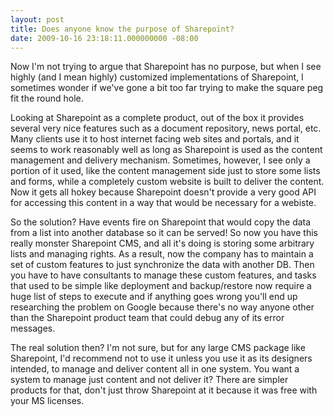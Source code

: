 ```yaml
---
layout: post
title: Does anyone know the purpose of Sharepoint?
date: 2009-10-16 23:18:11.000000000 -08:00
---
```

Now I'm not trying to argue that Sharepoint has no purpose, but when I see highly (and I mean highly) customized implementations of Sharepoint, I sometimes wonder if we've gone a bit too far trying to make the square peg fit the round hole.

Looking at Sharepoint as a complete product, out of the box it provides several very nice features such as a document repository, news portal, etc. Many clients use it to host internet facing web sites and portals, and it seems to work reasonably well as long as Sharepoint is used as the content management and delivery mechanism. Sometimes, however, I see only a portion of it used, like the content management side just to store some lists and forms, while a completely custom website is built to deliver the content. Now it gets all hokey because Sharepoint doesn't provide a very good API for accessing this content in a way that would be necessary for a webiste. 

So the solution? Have events fire on Sharepoint that would copy the data from a list into another database so it can be served! So now you have this really monster Sharepoint CMS, and all it's doing is storing some arbitrary lists and managing rights. As a result, now the company has to maintain a set of custom features to just synchronize the data with another DB. Then you have to have consultants to manage these custom features, and tasks that used to be simple like deployment and backup/restore now require a huge list of steps to execute and if anything goes wrong you'll end up researching the problem on Google because there's no way anyone other than the Sharepoint product team that could debug any of its error messages.

The real solution then? I'm not sure, but for any large CMS package like Sharepoint, I'd recommend not to use it unless you use it as its designers intended, to manage and deliver content all in one system. You want a system to manage just content and not deliver it? There are simpler products for that, don't just throw Sharepoint at it because it was free with your MS licenses.
